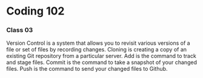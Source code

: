 # Coding 102 
### Class 03

Version Control is a system that allows you to revisit various versions of a file or set of files by recording changes.
Cloning is creating a copy of an existing Git repository from a particular server.
Add is the command to track and stage files.
Commit is the command to take a snapshot of your changed files.
Push is the command to send your changed files to Github.
